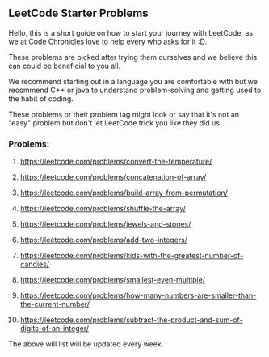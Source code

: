 ## LeetCode Starter Problems

Hello, this is a short guide on how to start your journey with LeetCode, as we at Code Chronicles love to help every who asks for it :D.

These problems are picked after trying them ourselves and we believe this can could be beneficial to you all.

We recommend starting out in a language you are comfortable with but we recommend C++ or java to understand problem-solving and getting used to the habit of coding.

These problems or their problem tag might look or say that it's not an "easy" problem but don't let LeetCode trick you like they did us.

### Problems:

1. https://leetcode.com/problems/convert-the-temperature/

2. https://leetcode.com/problems/concatenation-of-array/

3. https://leetcode.com/problems/build-array-from-permutation/

4. https://leetcode.com/problems/shuffle-the-array/

5. https://leetcode.com/problems/jewels-and-stones/

6. https://leetcode.com/problems/add-two-integers/

7. https://leetcode.com/problems/kids-with-the-greatest-number-of-candies/

8. https://leetcode.com/problems/smallest-even-multiple/

9. https://leetcode.com/problems/how-many-numbers-are-smaller-than-the-current-number/

10. https://leetcode.com/problems/subtract-the-product-and-sum-of-digits-of-an-integer/

The above will list will be updated every week.
